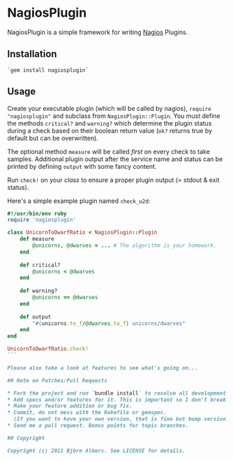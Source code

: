 # NagiosPlugin

NagiosPlugin is a simple framework for writing [Nagios](http://www.nagios.org/) Plugins.

## Installation

	`gem install nagiosplugin`

## Usage

Create your executable plugin (which will be called by nagios), `require "nagiosplugin"` and subclass from `NagiosPlugin::Plugin`.
You must define the methods `critical?` and `warning?` which determine the plugin status during a check based on their boolean return value (`ok?` returns true by default but can be overwritten).

The optional method `measure` will be called *first* on every check to take samples.
Additional plugin output after the service name and status can be printed by defining `output` with some fancy content.

Run `check!` on your *class* to ensure a proper plugin output (= stdout & exit status).

Here's a simple example plugin named `check_u2d`:

````Ruby
#!/usr/bin/env ruby
require 'nagiosplugin'

class UnicornToDwarfRatio < NagiosPlugin::Plugin
	def measure
		@unicorns, @dwarves = ... # The algorithm is your homework.
	end
	
	def critical?
		@unicorns < @dwarves
	end
	
	def warning?
		@unicorns == @dwarves
	end
	
	def output
		"#{unicorns.to_f/@dwarves.to_f} unicorns/dwarves"
	end
end

UnicornToDwarfRatio.check!
```

Please also take a look at features to see what's going on...

## Note on Patches/Pull Requests

* Fork the project and run `bundle install` to resolve all development dependencies.
* Add specs and/or features for it. This is important so I don't break it in a future version unintentionally.
* Make your feature addition or bug fix.
* Commit, do not mess with the Rakefile or gemspec.
  (If you want to have your own version, that is fine but bump version in a commit by itself I can ignore when I pull.)
* Send me a pull request. Bonus points for topic branches.

## Copyright

Copyright (c) 2011 Björn Albers. See LICENSE for details.